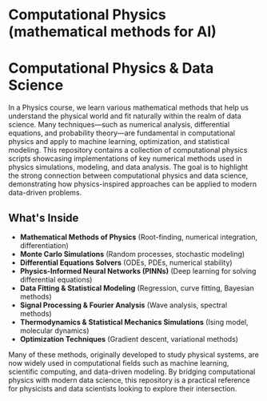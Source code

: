# Computational Physics (mathematical methods for AI)

# Computational Physics & Data Science  

In a Physics course, we learn various mathematical methods that help us understand the physical world and fit naturally within the realm of data science. Many techniques—such as numerical analysis, differential equations, and probability theory—are fundamental in computational physics and apply to machine learning, optimization, and statistical modeling.  This repository contains a collection of computational physics scripts showcasing implementations of key numerical methods used in physics simulations, modeling, and data analysis. The goal is to highlight the strong connection between computational physics and data science, demonstrating how physics-inspired approaches can be applied to modern data-driven problems.  

## What's Inside  
- **Mathematical Methods of Physics** (Root-finding, numerical integration, differentiation)  
- **Monte Carlo Simulations** (Random processes, stochastic modeling)  
- **Differential Equations Solvers** (ODEs, PDEs, numerical stability)  
- **Physics-Informed Neural Networks (PINNs)** (Deep learning for solving differential equations)  
- **Data Fitting & Statistical Modeling** (Regression, curve fitting, Bayesian methods)  
- **Signal Processing & Fourier Analysis** (Wave analysis, spectral methods)  
- **Thermodynamics & Statistical Mechanics Simulations** (Ising model, molecular dynamics)  
- **Optimization Techniques** (Gradient descent, variational methods)  

Many of these methods, originally developed to study physical systems, are now widely used in computational fields such as machine learning, scientific computing, and data-driven modeling. By bridging computational physics with modern data science, this repository is a practical reference for physicists and data scientists looking to explore their intersection.  
